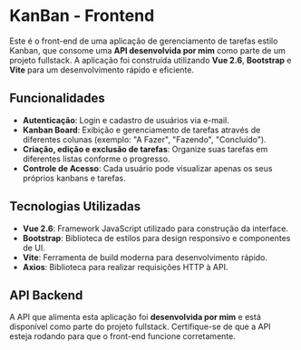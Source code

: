 # KanBan - Frontend

Este é o front-end de uma aplicação de gerenciamento de tarefas estilo Kanban, que consome uma **API desenvolvida por mim** como parte de um projeto fullstack. A aplicação foi construída utilizando **Vue 2.6**, **Bootstrap** e **Vite** para um desenvolvimento rápido e eficiente.

## Funcionalidades

- **Autenticação**: Login e cadastro de usuários via e-mail.
- **Kanban Board**: Exibição e gerenciamento de tarefas através de diferentes colunas (exemplo: "A Fazer", "Fazendo", "Concluído").
- **Criação, edição e exclusão de tarefas**: Organize suas tarefas em diferentes listas conforme o progresso.
- **Controle de Acesso**: Cada usuário pode visualizar apenas os seus próprios kanbans e tarefas.

## Tecnologias Utilizadas

- **Vue 2.6**: Framework JavaScript utilizado para construção da interface.
- **Bootstrap**: Biblioteca de estilos para design responsivo e componentes de UI.
- **Vite**: Ferramenta de build moderna para desenvolvimento rápido.
- **Axios**: Biblioteca para realizar requisições HTTP à API.

## API Backend

A API que alimenta esta aplicação foi **desenvolvida por mim** e está disponível como parte do projeto fullstack. Certifique-se de que a API esteja rodando para que o front-end funcione corretamente.
